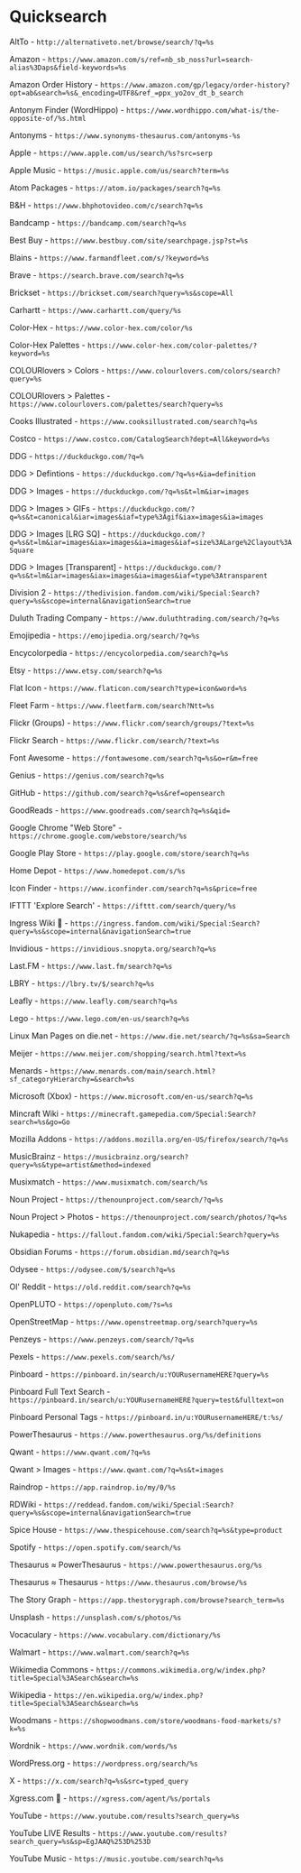 # Quicksearch

AltTo - `http://alternativeto.net/browse/search/?q=%s`

Amazon - `https://www.amazon.com/s/ref=nb_sb_noss?url=search-alias%3Daps&field-keywords=%s`

Amazon Order History - `https://www.amazon.com/gp/legacy/order-history?opt=ab&search=%s&_encoding=UTF8&ref_=ppx_yo2ov_dt_b_search`

Antonym Finder (WordHippo) - `https://www.wordhippo.com/what-is/the-opposite-of/%s.html`

Antonyms - `https://www.synonyms-thesaurus.com/antonyms-%s`

Apple - `https://www.apple.com/us/search/%s?src=serp`

Apple Music - `https://music.apple.com/us/search?term=%s`

Atom Packages - `https://atom.io/packages/search?q=%s`

B&H - `https://www.bhphotovideo.com/c/search?q=%s`

Bandcamp - `https://bandcamp.com/search?q=%s`

Best Buy - `https://www.bestbuy.com/site/searchpage.jsp?st=%s`

Blains - `https://www.farmandfleet.com/s/?keyword=%s`

Brave - `https://search.brave.com/search?q=%s`

Brickset - `https://brickset.com/search?query=%s&scope=All`

Carhartt - `https://www.carhartt.com/query/%s`

Color-Hex - `https://www.color-hex.com/color/%s`

Color-Hex Palettes - `https://www.color-hex.com/color-palettes/?keyword=%s`

COLOURlovers > Colors - `https://www.colourlovers.com/colors/search?query=%s`

COLOURlovers > Palettes - `https://www.colourlovers.com/palettes/search?query=%s`

Cooks Illustrated - `https://www.cooksillustrated.com/search?q=%s`

Costco - `https://www.costco.com/CatalogSearch?dept=All&keyword=%s`

DDG - `https://duckduckgo.com/?q=%`

DDG > Defintions - `https://duckduckgo.com/?q=%s+&ia=definition`

DDG > Images - `https://duckduckgo.com/?q=%s&t=lm&iar=images`

DDG > Images > GIFs - `https://duckduckgo.com/?q=%s&t=canonical&iar=images&iaf=type%3Agif&iax=images&ia=images`

DDG > Images [LRG SQ] - `https://duckduckgo.com/?q=%s&t=lm&iar=images&iax=images&ia=images&iaf=size%3ALarge%2Clayout%3ASquare`

DDG > Images [Transparent] - `https://duckduckgo.com/?q=%s&t=lm&iar=images&iax=images&ia=images&iaf=type%3Atransparent`

Division 2 - `https://thedivision.fandom.com/wiki/Special:Search?query=%s&scope=internal&navigationSearch=true`

Duluth Trading Company - `https://www.duluthtrading.com/search/?q=%s`

Emojipedia - `https://emojipedia.org/search/?q=%s`

Encycolorpedia - `https://encycolorpedia.com/search?q=%s`

Etsy - `https://www.etsy.com/search?q=%s`

Flat Icon - `https://www.flaticon.com/search?type=icon&word=%s`

Fleet Farm - `https://www.fleetfarm.com/search?Ntt=%s`

Flickr (Groups) - `https://www.flickr.com/search/groups/?text=%s`

Flickr Search - `https://www.flickr.com/search/?text=%s`

Font Awesome - `https://fontawesome.com/search?q=%s&o=r&m=free`

Genius - `https://genius.com/search?q=%s`

GitHub - `https://github.com/search?q=%s&ref=opensearch`

GoodReads - `https://www.goodreads.com/search?q=%s&qid=`

Google Chrome "Web Store" - `https://chrome.google.com/webstore/search/%s`

Google Play Store - `https://play.google.com/store/search?q=%s`

Home Depot - `https://www.homedepot.com/s/%s`

Icon Finder - `https://www.iconfinder.com/search?q=%s&price=free`

IFTTT 'Explore Search' - `https://ifttt.com/search/query/%s`

Ingress Wiki 🌆 - `https://ingress.fandom.com/wiki/Special:Search?query=%s&scope=internal&navigationSearch=true`

Invidious - `https://invidious.snopyta.org/search?q=%s`

Last.FM - `https://www.last.fm/search?q=%s`

LBRY - `https://lbry.tv/$/search?q=%s`

Leafly - `https://www.leafly.com/search?q=%s`

Lego - `https://www.lego.com/en-us/search?q=%s`

Linux Man Pages on die.net - `https://www.die.net/search/?q=%s&sa=Search`

Meijer - `https://www.meijer.com/shopping/search.html?text=%s`

Menards - `https://www.menards.com/main/search.html?sf_categoryHierarchy=&search=%s`

Microsoft (Xbox) - `https://www.microsoft.com/en-us/search?q=%s`

Mincraft Wiki - `https://minecraft.gamepedia.com/Special:Search?search=%s&go=Go`

Mozilla Addons - `https://addons.mozilla.org/en-US/firefox/search/?q=%s`

MusicBrainz - `https://musicbrainz.org/search?query=%s&type=artist&method=indexed`

Musixmatch - `https://www.musixmatch.com/search/%s`

Noun Project - `https://thenounproject.com/search/?q=%s`

Noun Project > Photos - `https://thenounproject.com/search/photos/?q=%s`

Nukapedia - `https://fallout.fandom.com/wiki/Special:Search?query=%s`

Obsidian Forums - `https://forum.obsidian.md/search?q=%s`

Odysee - `https://odysee.com/$/search?q=%s`

Ol' Reddit - `https://old.reddit.com/search?q=%s`

OpenPLUTO - `https://openpluto.com/?s=%s`

OpenStreetMap - `https://www.openstreetmap.org/search?query=%s`

Penzeys - `https://www.penzeys.com/search/?q=%s`

Pexels - `https://www.pexels.com/search/%s/`

Pinboard - `https://pinboard.in/search/u:YOURusernameHERE?query=%s`

Pinboard Full Text Search - `https://pinboard.in/search/u:YOURusernameHERE?query=test&fulltext=on`

Pinboard Personal Tags - `https://pinboard.in/u:YOURusernameHERE/t:%s/`

PowerThesaurus - `https://www.powerthesaurus.org/%s/definitions`

Qwant - `https://www.qwant.com/?q=%s`

Qwant > Images - `https://www.qwant.com/?q=%s&t=images`

Raindrop - `https://app.raindrop.io/my/0/%s`

RDWiki - `https://reddead.fandom.com/wiki/Special:Search?query=%s&scope=internal&navigationSearch=true`

Spice House - `https://www.thespicehouse.com/search?q=%s&type=product`

Spotify - `https://open.spotify.com/search/%s`

Thesaurus ≈ PowerThesaurus - `https://www.powerthesaurus.org/%s`

Thesaurus ≈ Thesaurus - `https://www.thesaurus.com/browse/%s`

The Story Graph - `https://app.thestorygraph.com/browse?search_term=%s`

Unsplash - `https://unsplash.com/s/photos/%s`

Vocaculary - `https://www.vocabulary.com/dictionary/%s`

Walmart - `https://www.walmart.com/search?q=%s`

Wikimedia Commons - `https://commons.wikimedia.org/w/index.php?title=Special%3ASearch&search=%s`

Wikipedia - `https://en.wikipedia.org/w/index.php?title=Special%3ASearch&search=%s`

Woodmans - `https://shopwoodmans.com/store/woodmans-food-markets/s?k=%s`

Wordnik - `https://www.wordnik.com/words/%s`

WordPress.org - `https://wordpress.org/search/%s`

X - `https://x.com/search?q=%s&src=typed_query`

Xgress.com 🌆 - `https://xgress.com/agent/%s/portals`

YouTube - `https://www.youtube.com/results?search_query=%s`

YouTube LIVE Results - `https://www.youtube.com/results?search_query=%s&sp=EgJAAQ%253D%253D`

YouTube Music - `https://music.youtube.com/search?q=%s`


